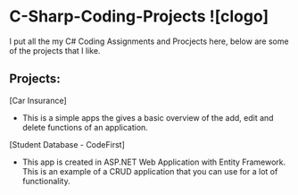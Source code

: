 # C-Sharp-Coding-Projects ![clogo]

I put all the my C# Coding Assignments and Procjects here, below are some of the projects that I like.

## Projects:

[Car Insurance]
- This is a simple apps the gives a basic overview of the add, edit and delete functions of an application.

[Student Database - CodeFirst]
- This app is created in ASP.NET Web Application with Entity Framework. This is an example of a CRUD application that you can use for a lot of functionality.
